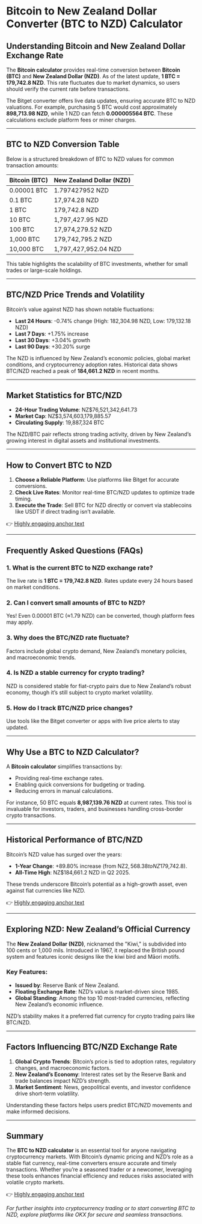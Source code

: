 # Bitcoin to New Zealand Dollar Converter (BTC to NZD) Calculator  

## Understanding Bitcoin and New Zealand Dollar Exchange Rate  

The **Bitcoin calculator** provides real-time conversion between **Bitcoin (BTC)** and **New Zealand Dollar (NZD)**. As of the latest update, **1 BTC = 179,742.8 NZD**. This rate fluctuates due to market dynamics, so users should verify the current rate before transactions.  

The Bitget converter offers live data updates, ensuring accurate BTC to NZD valuations. For example, purchasing 5 BTC would cost approximately **898,713.98 NZD**, while 1 NZD can fetch **0.000005564 BTC**. These calculations exclude platform fees or miner charges.  

---

## BTC to NZD Conversion Table  

Below is a structured breakdown of BTC to NZD values for common transaction amounts:  

| **Bitcoin (BTC)** | **New Zealand Dollar (NZD)** |  
|-------------------|-------------------------------|  
| 0.00001 BTC       | 1.797427952 NZD               |  
| 0.1 BTC           | 17,974.28 NZD                 |  
| 1 BTC             | 179,742.8 NZD                 |  
| 10 BTC            | 1,797,427.95 NZD              |  
| 100 BTC           | 17,974,279.52 NZD             |  
| 1,000 BTC         | 179,742,795.2 NZD             |  
| 10,000 BTC        | 1,797,427,952.04 NZD          |  

This table highlights the scalability of BTC investments, whether for small trades or large-scale holdings.  

---

## BTC/NZD Price Trends and Volatility  

Bitcoin’s value against NZD has shown notable fluctuations:  
- **Last 24 Hours**: -0.74% change (High: 182,304.98 NZD, Low: 179,132.18 NZD)  
- **Last 7 Days**: +1.75% increase  
- **Last 30 Days**: +3.04% growth  
- **Last 90 Days**: +30.20% surge  

The NZD is influenced by New Zealand’s economic policies, global market conditions, and cryptocurrency adoption rates. Historical data shows BTC/NZD reached a peak of **184,661.2 NZD** in recent months.  

---

## Market Statistics for BTC/NZD  

- **24-Hour Trading Volume**: NZ$76,521,342,641.73  
- **Market Cap**: NZ$3,574,603,179,885.57  
- **Circulating Supply**: 19,887,324 BTC  

The NZD/BTC pair reflects strong trading activity, driven by New Zealand’s growing interest in digital assets and institutional investments.  

---

## How to Convert BTC to NZD  

1. **Choose a Reliable Platform**: Use platforms like Bitget for accurate conversions.  
2. **Check Live Rates**: Monitor real-time BTC/NZD updates to optimize trade timing.  
3. **Execute the Trade**: Sell BTC for NZD directly or convert via stablecoins like USDT if direct trading isn’t available.  

👉 [Highly engaging anchor text](https://bit.ly/okx-bonus)  

---

## Frequently Asked Questions (FAQs)  

### 1. What is the current BTC to NZD exchange rate?  
The live rate is **1 BTC = 179,742.8 NZD**. Rates update every 24 hours based on market conditions.  

### 2. Can I convert small amounts of BTC to NZD?  
Yes! Even 0.00001 BTC (≈1.79 NZD) can be converted, though platform fees may apply.  

### 3. Why does the BTC/NZD rate fluctuate?  
Factors include global crypto demand, New Zealand’s monetary policies, and macroeconomic trends.  

### 4. Is NZD a stable currency for crypto trading?  
NZD is considered stable for fiat-crypto pairs due to New Zealand’s robust economy, though it’s still subject to crypto market volatility.  

### 5. How do I track BTC/NZD price changes?  
Use tools like the Bitget converter or apps with live price alerts to stay updated.  

---

## Why Use a BTC to NZD Calculator?  

A **Bitcoin calculator** simplifies transactions by:  
- Providing real-time exchange rates.  
- Enabling quick conversions for budgeting or trading.  
- Reducing errors in manual calculations.  

For instance, 50 BTC equals **8,987,139.76 NZD** at current rates. This tool is invaluable for investors, traders, and businesses handling cross-border crypto transactions.  

---

## Historical Performance of BTC/NZD  

Bitcoin’s NZD value has surged over the years:  
- **1-Year Change**: +89.80% increase (from NZ$2,568.38 to NZ$179,742.8).  
- **All-Time High**: NZ$184,661.2 NZD in Q2 2025.  

These trends underscore Bitcoin’s potential as a high-growth asset, even against fiat currencies like NZD.  

👉 [Highly engaging anchor text](https://bit.ly/okx-bonus)  

---

## Exploring NZD: New Zealand’s Official Currency  

The **New Zealand Dollar (NZD)**, nicknamed the "Kiwi," is subdivided into 100 cents or 1,000 mils. Introduced in 1967, it replaced the British pound system and features iconic designs like the kiwi bird and Māori motifs.  

### Key Features:  
- **Issued by**: Reserve Bank of New Zealand.  
- **Floating Exchange Rate**: NZD’s value is market-driven since 1985.  
- **Global Standing**: Among the top 10 most-traded currencies, reflecting New Zealand’s economic influence.  

NZD’s stability makes it a preferred fiat currency for crypto trading pairs like BTC/NZD.  

---

## Factors Influencing BTC/NZD Exchange Rate  

1. **Global Crypto Trends**: Bitcoin’s price is tied to adoption rates, regulatory changes, and macroeconomic factors.  
2. **New Zealand’s Economy**: Interest rates set by the Reserve Bank and trade balances impact NZD’s strength.  
3. **Market Sentiment**: News, geopolitical events, and investor confidence drive short-term volatility.  

Understanding these factors helps users predict BTC/NZD movements and make informed decisions.  

---

## Summary  

The **BTC to NZD calculator** is an essential tool for anyone navigating cryptocurrency markets. With Bitcoin’s dynamic pricing and NZD’s role as a stable fiat currency, real-time converters ensure accurate and timely transactions. Whether you’re a seasoned trader or a newcomer, leveraging these tools enhances financial efficiency and reduces risks associated with volatile crypto markets.  

👉 [Highly engaging anchor text](https://bit.ly/okx-bonus)  

*For further insights into cryptocurrency trading or to start converting BTC to NZD, explore platforms like OKX for secure and seamless transactions.*